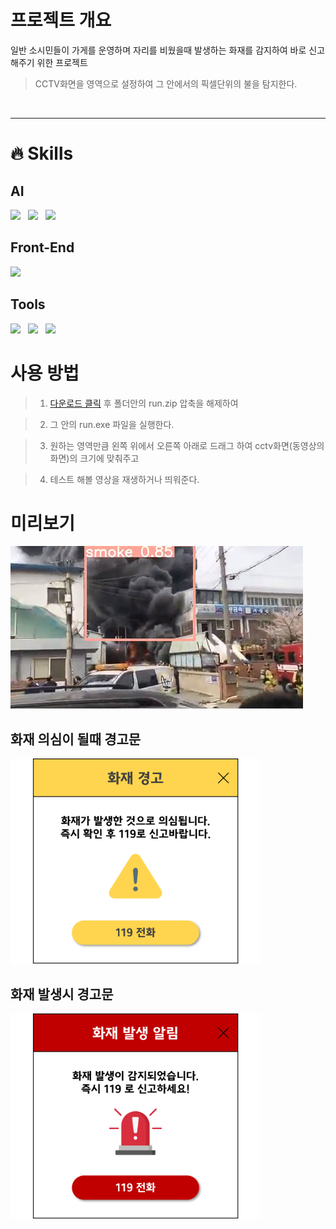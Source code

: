 # 프로젝트 개요

일반 소시민들이 가게를 운영하며 자리를 비웠을때 발생하는 화재를 감지하여 바로 신고해주기 위한 프로젝트

> CCTV화면을 영역으로 설정하여 그 안에서의 픽셀단위의 불을 탐지한다.
<br>
<hr>

# 🔥 Skills

## AI
<p>
  <img src="https://img.shields.io/badge/PyTorch-EE4C2C?style=flat&logo=pytorch&logoColor=white"/>&nbsp;&nbsp;
  <img src="https://img.shields.io/badge/OpenCV-5C3EE8?style=flat&logo=opencv&logoColor=white"/>&nbsp;&nbsp;
  <img src="https://img.shields.io/badge/YOLO-00FFFF?style=flat&logo=yolo&logoColor=white"/>
</p>

## Front-End
<p>
  <img src="https://img.shields.io/badge/exe-black?style=flat&logo=python&logoColor=white"/>
</p>

## Tools
<p>
  <img src="https://img.shields.io/badge/pyCharm-000000?style=flat&logo=pycharm&logoColor=white"/>&nbsp;&nbsp;
  <img src="https://img.shields.io/badge/jupyter-F37626?style=flat&logo=jupyter&logoColor=white"/>&nbsp;&nbsp;
  <img src="https://img.shields.io/badge/VScode-007ACC?style=flat&logo=visualstudiocode&logoColor=white"/>&nbsp;&nbsp;
</p>

# 사용 방법

> 1. [다운로드 클릭](https://drive.google.com/file/d/14ObT1cmKxJP_9W_44OrceHMYzoIo8ZU-/view?usp=drive_link) 후 폴더안의 run.zip 압축을 해제하여

> 2. 그 안의 run.exe 파일을 실행한다.

> 3. 원하는 영역만큼  왼쪽 위에서 오른쪽 아래로 드래그 하여 cctv화면(동영상의 화면)의 크기에 맞춰주고

> 4. 테스트 해볼 영상을 재생하거나 띄워준다.

# 미리보기

<img src="./image1.png">

<br>

## 화재 의심이 될때  경고문

<img src="./alarm1.png" width="400px">

<br>

## 화재 발생시 경고문
<img src="./alarm2.png" width="400px">
